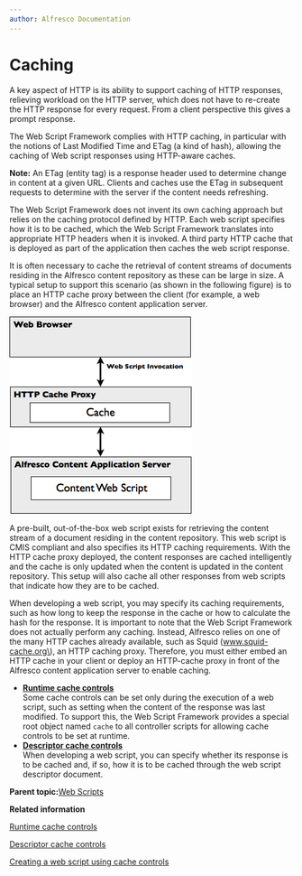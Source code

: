 ```yaml
---
author: Alfresco Documentation
---
```


# Caching

A key aspect of HTTP is its ability to support caching of HTTP responses, relieving workload on the HTTP server, which does not have to re-create the HTTP response for every request. From a client perspective this gives a prompt response.

The Web Script Framework complies with HTTP caching, in particular with the notions of Last Modified Time and ETag \(a kind of hash\), allowing the caching of Web script responses using HTTP-aware caches.

**Note:** An ETag \(entity tag\) is a response header used to determine change in content at a given URL. Clients and caches use the ETag in subsequent requests to determine with the server if the content needs refreshing.

The Web Script Framework does not invent its own caching approach but relies on the caching protocol defined by HTTP. Each web script specifies how it is to be cached, which the Web Script Framework translates into appropriate HTTP headers when it is invoked. A third party HTTP cache that is deployed as part of the application then caches the web script response.

It is often necessary to cache the retrieval of content streams of documents residing in the Alfresco content repository as these can be large in size. A typical setup to support this scenario \(as shown in the following figure\) is to place an HTTP cache proxy between the client \(for example, a web browser\) and the Alfresco content application server.

![](../images/caching-setup.png)

A pre-built, out-of-the-box web script exists for retrieving the content stream of a document residing in the content repository. This web script is CMIS compliant and also specifies its HTTP caching requirements. With the HTTP cache proxy deployed, the content responses are cached intelligently and the cache is only updated when the content is updated in the content repository. This setup will also cache all other responses from web scripts that indicate how they are to be cached.

When developing a web script, you may specify its caching requirements, such as how long to keep the response in the cache or how to calculate the hash for the response. It is important to note that the Web Script Framework does not actually perform any caching. Instead, Alfresco relies on one of the many HTTP caches already available, such as Squid \(www.squid-cache.org\), an HTTP caching proxy. Therefore, you must either embed an HTTP cache in your client or deploy an HTTP-cache proxy in front of the Alfresco content application server to enable caching.

-   **[Runtime cache controls](../concepts/ws-runtime-cache-controls.md)**  
Some cache controls can be set only during the execution of a web script, such as setting when the content of the response was last modified. To support this, the Web Script Framework provides a special root object named `cache` to all controller scripts for allowing cache controls to be set at runtime.
-   **[Descriptor cache controls](../concepts/ws-desc-cache-controls.md)**  
When developing a web script, you can specify whether its response is to be cached and, if so, how it is to be cached through the web script descriptor document.

**Parent topic:**[Web Scripts](../concepts/ws-architecture.md)

**Related information**  


[Runtime cache controls](ws-runtime-cache-controls.md)

[Descriptor cache controls](ws-desc-cache-controls.md)

[Creating a web script using cache controls](../tasks/ws-cache-using.md)

